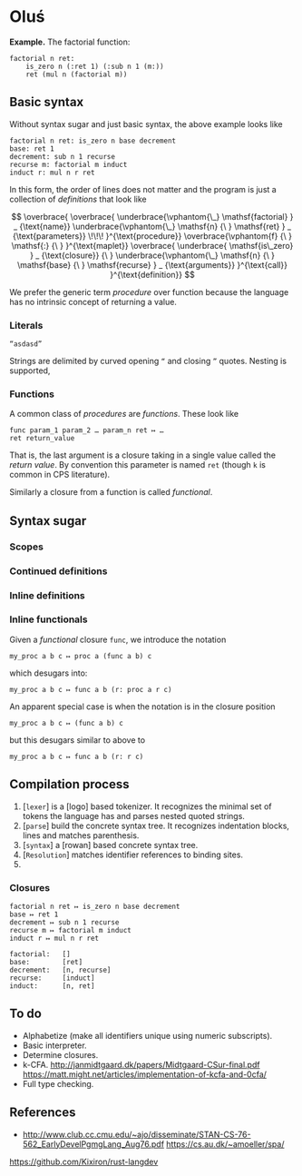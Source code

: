 # Oluś

**Example.** The factorial function:

```
factorial n ret:
    is_zero n (:ret 1) (:sub n 1 (m:))
    ret (mul n (factorial m))
```

## Basic syntax

Without syntax sugar and just basic syntax, the above example looks like

```
factorial n ret: is_zero n base decrement
base: ret 1
decrement: sub n 1 recurse
recurse m: factorial m induct
induct r: mul n r ret
```

In this form, the order of lines does not matter and the program is just a collection of *definitions* that look like

$$
\overbrace{
\overbrace{
    \underbrace{\vphantom{\_}
        \mathsf{factorial}
    } _ {\text{name}}
    \underbrace{\vphantom{\_}
        \mathsf{n}
        {\ }
        \mathsf{ret}
    } _ {\text{parameters}}
    \!\!\!
}^{\text{procedure}}
\overbrace{\vphantom{f}
    {\ }
    \mathsf{:}
    {\ }
}^{\text{maplet}}
\overbrace{
    \underbrace{
        \mathsf{is\_zero}
    } _ {\text{closure}}
    {\ }
    \underbrace{\vphantom{\_}
        \mathsf{n}
        {\ }
        \mathsf{base}
        {\ }
        \mathsf{recurse}
    } _ {\text{arguments}}
}^{\text{call}}
}^{\text{definition}}
$$

We prefer the generic term *procedure* over function because the language has no intrinsic concept of returning a value.

### Literals

```
“asdasd”
```

Strings are delimited by curved opening `“` and closing `”` quotes. Nesting is supported,


### Functions

A common class of *procedures* are *functions*. These look like

```
func param_1 param_2 … param_n ret ↦ …
ret return_value
```

That is, the last argument is a closure taking in a single value called the *return value*. By convention this parameter is named `ret` (though `k` is common in CPS literature).

Similarly a closure from a function is called *functional*.

## Syntax sugar

### Scopes

### Continued definitions

### Inline definitions

### Inline functionals

Given a *functional* closure `func`, we introduce the notation

```
my_proc a b c ↦ proc a (func a b) c
```

which desugars into:

```
my_proc a b c ↦ func a b (r: proc a r c)
```

An apparent special case is when the notation is in the closure position

```
my_proc a b c ↦ (func a b) c
```

but this desugars similar to above to

```
my_proc a b c ↦ func a b (r: r c)
```

## Compilation process

1. [`lexer`] is a [logo] based tokenizer. It recognizes the minimal set of
   tokens the language has and parses nested quoted strings.
2. [`parse`] build the concrete syntax tree. It recognizes indentation
   blocks, lines and matches parenthesis.
3. [`syntax`] a [rowan] based concrete syntax tree.
4. [`Resolution`] matches identifier references to binding sites.
5.

### Closures

```
factorial n ret ↦ is_zero n base decrement
base ↦ ret 1
decrement ↦ sub n 1 recurse
recurse m ↦ factorial m induct
induct r ↦ mul n r ret
```

```
factorial:   []
base:        [ret]
decrement:   [n, recurse]
recurse:     [induct]
induct:      [n, ret]
```

## To do

* Alphabetize (make all identifiers unique using numeric subscripts).
* Basic interpreter.
* Determine closures.
* k-CFA.
  http://janmidtgaard.dk/papers/Midtgaard-CSur-final.pdf
  https://matt.might.net/articles/implementation-of-kcfa-and-0cfa/
* Full type checking.


## References

* http://www.club.cc.cmu.edu/~ajo/disseminate/STAN-CS-76-562_EarlyDevelPgmgLang_Aug76.pdf
https://cs.au.dk/~amoeller/spa/

https://github.com/Kixiron/rust-langdev
